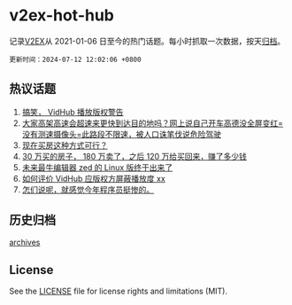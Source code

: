 # v2ex-hot-hub

 记录[V2EX](https://www.v2ex.com/)从 2021-01-06 日至今的热门话题。每小时抓取一次数据，按天[归档](archives)。

`更新时间：2024-07-12 12:02:06 +0800`

## 热议话题

1. [搞笑， VidHub 播放版权警告](https://www.v2ex.com/t/1056612)
1. [大家高架高速会超速来更快到达目的地吗？网上说自己开车高德没全屏变红=没有测速摄像头=此路段不限速，被人口诛笔伐说危险驾驶](https://www.v2ex.com/t/1056720)
1. [现在买房这种方式可行？](https://www.v2ex.com/t/1056564)
1. [30 万买的房子， 180 万卖了，之后 120 万给买回来，赚了多少钱](https://www.v2ex.com/t/1056583)
1. [未来最牛编辑器 zed 的 Linux 版终于出来了](https://www.v2ex.com/t/1056672)
1. [如何评价 VidHub 应版权方屏蔽播放度 xx](https://www.v2ex.com/t/1056626)
1. [怎们说呢，就感觉今年程序员挺惨的。](https://www.v2ex.com/t/1056600)

## 历史归档

[archives](archives)

## License

See the [LICENSE](LICENSE) file for license rights and limitations (MIT).
